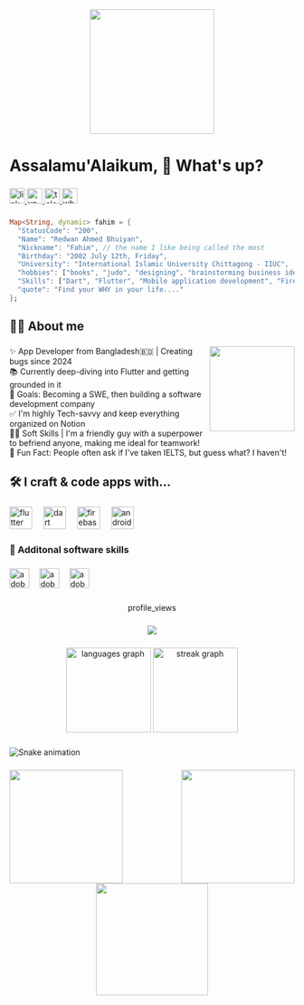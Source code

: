 <div align="center">
  <img height="220" src="https://64.media.tumblr.com/cca4f06484b447c0687f0325af5b38c9/428a8db1dc8ae92f-87/s1280x1920/7c751558b1d93e15c2d885cff2162ddb95059b8d.gifv"  />
</div>

###

<h1 align="left">Assalamu'Alaikum, 👋 What's up?</h1>

###

<div align="left">
  <a href="https://www.linkedin.com/in/red-red-lead/" target="_blank">
    <img src="https://img.shields.io/static/v1?message=LinkedIn&logo=linkedin&label=&color=0077B5&logoColor=white&labelColor=&style=for-the-badge" height="27" alt="linkedin logo" />
  </a>
  <a href="https://youtube.com/your-channel" target="_blank">
    <img src="https://img.shields.io/static/v1?message=Youtube&logo=youtube&label=&color=FF0000&logoColor=white&labelColor=&style=for-the-badge" height="27" alt="youtube logo" />
  </a>
  <a href="https://t.me/redmagpk" target="_blank">
    <img src="https://img.shields.io/static/v1?message=Telegram&logo=telegram&label=&color=2CA5E0&logoColor=white&labelColor=&style=for-the-badge" height="27" alt="telegram logo" />
  </a>
  <a href="https://wa.me/+8801619171955" target="_blank">
    <img src="https://img.shields.io/static/v1?message=Whatsapp&logo=whatsapp&label=&color=25D366&logoColor=white&labelColor=&style=for-the-badge" height="27" alt="whatsapp logo" />
  </a>
</div>

###

```dart
Map<String, dynamic> fahim = {
  "StatusCode": "200",
  "Name": "Redwan Ahmed Bhuiyan",
  "Nickname": "Fahim", // the name I like being called the most
  "Birthday": "2002 July 12th, Friday",
  "University": "International Islamic University Chittagong - IIUC",
  "hobbies": ["books", "judo", "designing", "brainstorming business ideas"],
  "Skills": ["Dart", "Flutter", "Mobile application development", "Firebase"],
  "quote": "Find your WHY in your life...."
};
```

###

<h2 align="left">👨‍💻 About me</h2>

###

<img align="right" height="150" src="https://th.bing.com/th/id/R.44a894500e2218466afd6769a37abe42?rik=xWJwmeb5%2b1j00g&pid=ImgRaw&r=0"  />

###

<p align="left">✨ App Developer from Bangladesh🇧🇩 | Creating bugs since 2024<br>📚 Currently deep-diving into Flutter and getting grounded in it<br>🎯 Goals: Becoming a SWE, then building a software development company<br>✅ I'm highly Tech-savvy and keep everything organized on Notion<br>🙋‍♂️ Soft Skills | I'm a friendly guy with a superpower to befriend anyone, making me ideal for teamwork!<br>🌟 Fun Fact: People often ask if I've taken IELTS, but guess what? I haven't!</p>

###

<h2 align="left">🛠️  I craft & code apps with...</h2>

###

<div align="left">
  <img src="https://img.shields.io/badge/Flutter-02569B?logo=flutter&logoColor=white&style=for-the-badge" height="40" alt="flutter logo"  />
  <img width="12" />
  <img src="https://img.shields.io/badge/Dart-0175C2?logo=dart&logoColor=white&style=for-the-badge" height="40" alt="dart logo"  />
  <img width="12" />
  <img src="https://img.shields.io/badge/Firebase-FFCA28?logo=firebase&logoColor=black&style=for-the-badge" height="40" alt="firebase logo"  />
  <img width="12" />
  <img src="https://img.shields.io/badge/Android Studio-3DDC84?logo=androidstudio&logoColor=black&style=for-the-badge" height="40" alt="androidstudio logo"  />
</div>

###

<h3 align="left">🦾 Additonal software skills</h3>

###

<div align="left">
  <img src="https://skillicons.dev/icons?i=ai" height="35" alt="adobeillustrator logo"  />
  <img width="10" />
  <img src="https://skillicons.dev/icons?i=ps" height="35" alt="adobephotoshop logo"  />
  <img width="10" />
  <img src="https://skillicons.dev/icons?i=pr" height="35" alt="adobepremierepro logo"  />
</div>

###

<p align="center">profile_views</p>

###

<div align="center">
  <img src="https://profile-counter.glitch.me/redredcode/count.svg?"  />
</div>

###

<div align="center">
  <img src="https://github-readme-stats.vercel.app/api/top-langs?username=redredcode&locale=en&hide_title=false&layout=compact&card_width=320&langs_count=5&theme=dracula&hide_border=false&order=2" height="150" alt="languages graph"  />
  <img src="https://streak-stats.demolab.com?user=redredcode&locale=en&mode=daily&theme=dracula&hide_border=false&border_radius=5&order=3" height="150" alt="streak graph"  />
</div>

###

<img src="https://raw.githubusercontent.com/redredcode/redredcode/output/snake.svg" alt="Snake animation" />

###

<img align="left" height="200" src="https://images-wixmp-ed30a86b8c4ca887773594c2.wixmp.com/f/12cbe8a4-f55c-4b40-85bb-d8e1405e7b84/dg3u7hq-c1a76bed-89de-4294-9621-bb4ec5928066.gif?token=eyJ0eXAiOiJKV1QiLCJhbGciOiJIUzI1NiJ9.eyJzdWIiOiJ1cm46YXBwOjdlMGQxODg5ODIyNjQzNzNhNWYwZDQxNWVhMGQyNmUwIiwiaXNzIjoidXJuOmFwcDo3ZTBkMTg4OTgyMjY0MzczYTVmMGQ0MTVlYTBkMjZlMCIsIm9iaiI6W1t7InBhdGgiOiJcL2ZcLzEyY2JlOGE0LWY1NWMtNGI0MC04NWJiLWQ4ZTE0MDVlN2I4NFwvZGczdTdocS1jMWE3NmJlZC04OWRlLTQyOTQtOTYyMS1iYjRlYzU5MjgwNjYuZ2lmIn1dXSwiYXVkIjpbInVybjpzZXJ2aWNlOmZpbGUuZG93bmxvYWQiXX0.rYkG0BxIeofIeDrbwyDJge1i8l4MDCGA1ZxtoHva4nU"  />

###

<img align="right" height="200" src="https://cdna.artstation.com/p/assets/images/images/028/102/058/original/pixel-jeff-matrix-s.gif?1593487263"  />

###

<div align="center">
  <img height="198" src="https://i.pinimg.com/originals/f9/57/6f/f9576fca9fc8ef79976a1d6327bbe9ae.gif"  />
</div>

###

